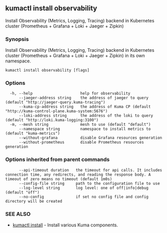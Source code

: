 ## kumactl install observability

Install Observability (Metrics, Logging, Tracing) backend in Kubernetes cluster (Prometheus + Grafana + Loki + Jaeger + Zipkin)

### Synopsis

Install Observability (Metrics, Logging, Tracing) backend in Kubernetes cluster (Prometheus + Grafana + Loki + Jaeger + Zipkin) in its own namespace.

```
kumactl install observability [flags]
```

### Options

```
  -h, --help                     help for observability
      --jaeger-address string    the address of jaeger to query (default "http://jaeger-query.kuma-tracing")
      --kuma-cp-address string   the address of Kuma CP (default "http://kuma-control-plane.kuma-system:5676")
      --loki-address string      the address of the loki to query (default "http://loki.kuma-logging:3100")
  -m, --mesh string              mesh to use (default "default")
      --namespace string         namespace to install metrics to (default "kuma-metrics")
      --without-grafana          disable Grafana resources generation
      --without-prometheus       disable Prometheus resources generation
```

### Options inherited from parent commands

```
      --api-timeout duration   the timeout for api calls. It includes connection time, any redirects, and reading the response body. A timeout of zero means no timeout (default 1m0s)
      --config-file string     path to the configuration file to use
      --log-level string       log level: one of off|info|debug (default "off")
      --no-config              if set no config file and config directory will be created
```

### SEE ALSO

* [kumactl install](kumactl_install.md)	 - Install various Kuma components.

